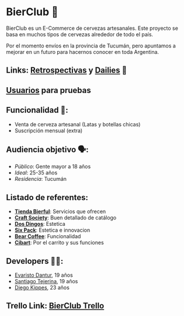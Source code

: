 # BierClub 🍻

BierClub es un E-Commerce de cervezas artesanales. Este proyecto se basa en muchos tipos de cervezas alrededor de todo el país.

Por el momento envíos en la provincia de Tucumán, pero apuntamos a mejorar en un futuro para hacernos conocer en toda Argentina.

## Links: [**Retrospectivas**](https://github.com/Evaristodantur/BierClub/blob/master/entregas%20-%20sprints/2do-sprint/retro.md) y [**Dailies**](https://github.com/Evaristodantur/BierClub/blob/master/entregas%20-%20sprints/2do-sprint/daily.md) 📝

## [Usuarios](https://github.com/Evaristodantur/BierClub/blob/master/entregas%20-%20sprints/Usuarios-Login/users.md) para pruebas

## Funcionalidad 🧰:

- Venta de cerveza artesanal (Latas y botellas chicas)
- Suscripción mensual (extra)

## Audiencia objetivo 🗣️:

- _Público_: Gente mayor a 18 años
- _Ideal_: 25-35 años
- _Residencia_: Tucumán

## Listado de referentes:

- [**Tienda Bierful**](https://tienda.bierful.com): Servicios que ofrecen
- [**Craft Society**](https://www.craftsociety.com.ar): Buen detallado de catálogo
- [**Dos Dingos**](https://www.cervezadosdingos.com/): Estetica
- [**Six Pack**](https://sixpack.com.ar): Estetica e innovacion
- [**Bear Coffee**](https://www.beercoffee.com.ar): Funcionalidad
- [**Cibart**](https://cibart.com.ar/): Por el carrito y sus funciones

## Developers 👨‍💻:

- [Evaristo Dantur](https://github.com/Evaristodantur), 19 años
- [Santiago Tejerina](https://github.com/santitejerina), 19 años
- [Diego Kippes](https://github.com/dkippes), 23 años

## Trello Link: [**BierClub Trello**](https://trello.com/b/Z7Sq24ef/bierclub)
